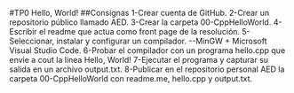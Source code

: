 #TP0 Hello, World!
##Consignas
1-Crear cuenta de GitHub.
2-Crear un repositorio público llamado AED.
3-Crear la carpeta 00-CppHelloWorld.
4-Escribir el readme que actua como front page de la resolución.
5-Seleccionar, instalar y configurar un compilador.
--MinGW + Microsoft Visual Studio Code.
6-Probar el compilador con un programa hello.cpp que envie a cout la linea Hello, World!
7-Ejecutar el programa y capturar su salida en un archivo output.txt.
8-Publicar en el repositorio personal AED la carpeta 00-CppHelloWorld con readme.me, hello.cpp y output.txt. 

